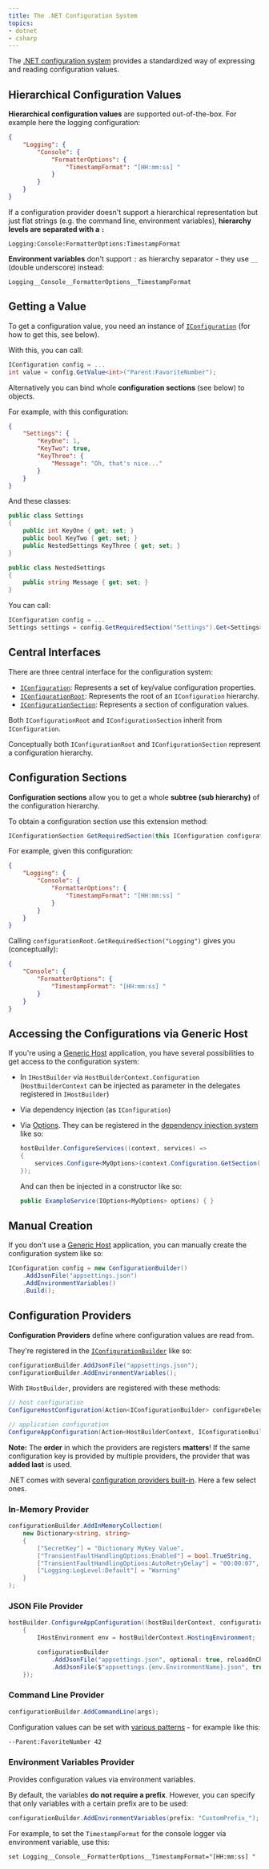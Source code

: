 ```yaml
---
title: The .NET Configuration System
topics:
- dotnet
- csharp
---
```


The [.NET configuration system](https://learn.microsoft.com/en-us/dotnet/core/extensions/configuration) provides a standardized way of expressing and reading configuration values.

## Hierarchical Configuration Values

**Hierarchical configuration values** are supported out-of-the-box. For example here the logging configuration:

```json
{
    "Logging": {
        "Console": {
            "FormatterOptions": {
                "TimestampFormat": "[HH:mm:ss] "
            }
        }
    }
}
```

If a configuration provider doesn't support a hierarchical representation but just flat strings (e.g. the command line, environment variables), **hierarchy levels are separated with a `:`**

    Logging:Console:FormatterOptions:TimestampFormat

**Environment variables** don't support `:` as hierarchy separator - they use `__` (double underscore) instead:

    Logging__Console__FormatterOptions__TimestampFormat

## Getting a Value

To get a configuration value, you need an instance of [`IConfiguration`](https://learn.microsoft.com/en-us/dotnet/api/microsoft.extensions.configuration.iconfiguration?view=dotnet-plat-ext-6.0) (for how to get this, see below).

With this, you can call:

```c#
IConfiguration config = ...
int value = config.GetValue<int>("Parent:FavoriteNumber");
```

Alternatively you can bind whole **configuration sections** (see below) to objects.

For example, with this configuration:

```json
{
    "Settings": {
        "KeyOne": 1,
        "KeyTwo": true,
        "KeyThree": {
            "Message": "Oh, that's nice..."
        }
    }
}
```

And these classes:

```c#
public class Settings
{
    public int KeyOne { get; set; }
    public bool KeyTwo { get; set; }
    public NestedSettings KeyThree { get; set; }
}

public class NestedSettings
{
    public string Message { get; set; }
}
```

You can call:

```c#
IConfiguration config = ...
Settings settings = config.GetRequiredSection("Settings").Get<Settings>();
```

## Central Interfaces

There are three central interface for the configuration system:

* [`IConfiguration`](https://learn.microsoft.com/en-us/dotnet/api/microsoft.extensions.configuration.iconfiguration?view=dotnet-plat-ext-6.0): Represents a set of key/value configuration properties.
* [`IConfigurationRoot`](https://learn.microsoft.com/en-us/dotnet/api/microsoft.extensions.configuration.iconfigurationroot?view=dotnet-plat-ext-6.0): Represents the root of an `IConfiguration` hierarchy.
* [`IConfigurationSection`](https://learn.microsoft.com/en-us/dotnet/api/microsoft.extensions.configuration.iconfigurationsection?view=dotnet-plat-ext-6.0): Represents a section of configuration values.

Both `IConfigurationRoot` and `IConfigurationSection` inherit from `IConfiguration`.

Conceptually both `IConfigurationRoot` and `IConfigurationSection` represent a configuration hierarchy.

## Configuration Sections

**Configuration sections** allow you to get a whole **subtree (sub hierarchy)** of the configuration hierarchy.

To obtain a configuration section use this extension method:

```c#
IConfigurationSection GetRequiredSection(this IConfiguration configuration, string key)
```

For example, given this configuration:

```json
{
    "Logging": {
        "Console": {
            "FormatterOptions": {
                "TimestampFormat": "[HH:mm:ss] "
            }
        }
    }
}
```

Calling `configurationRoot.GetRequiredSection("Logging")` gives you (conceptually):

```json
{
    "Console": {
        "FormatterOptions": {
            "TimestampFormat": "[HH:mm:ss] "
        }
    }
}
```

## Accessing the Configurations via Generic Host

If you're using a [Generic Host](GenericHost.md) application, you have several possibilities to get access to the configuration system:

* In `IHostBuilder` via `HostBuilderContext.Configuration` (`HostBuilderContext` can be injected as parameter in the delegates registered in `IHostBuilder`)
* Via dependency injection (as `IConfiguration`)
* Via [Options](https://learn.microsoft.com/en-us/dotnet/core/extensions/options). They can be registered in the [dependency injection system](dependency-injection.md) like so:

  ```c#
  hostBuilder.ConfigureServices((context, services) =>
  {
      services.Configure<MyOptions>(context.Configuration.GetSection("MyOptions"));
  });
  ```

  And can then be injected in a constructor like so:

  ```c#
  public ExampleService(IOptions<MyOptions> options) { }
  ```

## Manual Creation

If you don't use a [Generic Host](GenericHost.md) application, you can manually create the configuration system like so:

```c#
IConfiguration config = new ConfigurationBuilder()
    .AddJsonFile("appsettings.json")
    .AddEnvironmentVariables()
    .Build();
```

## Configuration Providers

**Configuration Providers** define where configuration values are read from.

They're registered in the [`IConfigurationBuilder`](https://learn.microsoft.com/en-us/dotnet/api/microsoft.extensions.configuration.iconfigurationbuilder?view=dotnet-plat-ext-6.0) like so:

```c#
configurationBuilder.AddJsonFile("appsettings.json");
configurationBuilder.AddEnvironmentVariables();
```

With `IHostBuilder`, providers are registered with these methods:

```c#
// host configuration
ConfigureHostConfiguration(Action<IConfigurationBuilder> configureDelegate);

// application configuration
ConfigureAppConfiguration(Action<HostBuilderContext, IConfigurationBuilder> configureDelegate);
```

**Note:** The **order** in which the providers are registers **matters**! If the same configuration key is provided by multiple providers, the provider that was **added last** is used.

.NET comes with several [configuration providers built-in](https://learn.microsoft.com/en-us/dotnet/core/extensions/configuration-providers). Here a few select ones.

### In-Memory Provider

```c#
configurationBuilder.AddInMemoryCollection(
    new Dictionary<string, string>
    {
        ["SecretKey"] = "Dictionary MyKey Value",
        ["TransientFaultHandlingOptions:Enabled"] = bool.TrueString,
        ["TransientFaultHandlingOptions:AutoRetryDelay"] = "00:00:07",
        ["Logging:LogLevel:Default"] = "Warning"
    }
);
```

### JSON File Provider

```c#
hostBuilder.ConfigureAppConfiguration((hostBuilderContext, configurationBuilder) =>
    {
        IHostEnvironment env = hostBuilderContext.HostingEnvironment;

        configurationBuilder
            .AddJsonFile("appsettings.json", optional: true, reloadOnChange: true)
            .AddJsonFile($"appsettings.{env.EnvironmentName}.json", true, true);
    });
```

### Command Line Provider

```c#
configurationBuilder.AddCommandLine(args);
```

Configuration values can be set with [various patterns](https://learn.microsoft.com/en-us/dotnet/core/extensions/configuration-providers#command-line-configuration-provider) - for example like this:

```
--Parent:FavoriteNumber 42
```

### Environment Variables Provider

Provides configuration values via environment variables.

By default, the variables **do not require a prefix**. However, you can specify that only variables with a certain prefix are to be used:

```c#
configurationBuilder.AddEnvironmentVariables(prefix: "CustomPrefix_");
```

For example, to set the `TimestampFormat` for the console logger via environment variable, use this:

```
set Logging__Console__FormatterOptions__TimestampFormat="[HH:mm:ss] "
```

